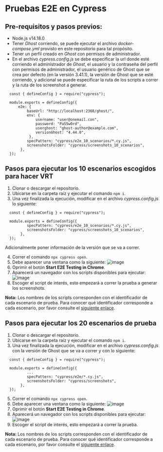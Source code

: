 # Pruebas E2E en Cypress

## Pre-requisitos y pasos previos:
- Node.js v14.18.0
- Tener *Ghost* corriendo, se puede ejecutar el archivo *docker-compose.yml* provisto en este repositorio para tal propósito.
- Tener un perfil creado en *Ghost* con permisos de administrador.
- En el archivo *cypress.config.js* se debe especificar la url donde esté corriendo el administrador de *Ghost*,  el usuario y la contraseña del perfil con permisos de administrador, el usuario genérico de Ghost que se crea por defecto (en la versión 3.41.1), la versión de Ghost que se esté corriendo, y adicional se puede especificar la ruta de los scripts a correr y la ruta de los screenshot a generar.

~~~
  const { defineConfig } = require("cypress");

  module.exports = defineConfig({
      e2e: {
          baseUrl: "http://localhost:2368/ghost/",
          env: {
              username: "user@onemail.con",
              password: "Pa55w0rd",
              userghost: "ghost-author@example.com",
              versionGhost: "4.44.0",
           },
          specPattern: "cypress/e2e_10_scenarios/*.cy.js",
          screenshotsFolder: "cypress/screenshots_10_scenarios",
       },
  });
~~~

## Pasos para ejecutar los 10 escenarios escogidos para hacer VRT
1. Clonar o descargar el repositorio.
2. Ubicarse en la carpeta raíz y ejecutar el comando `npm i`.
3. Una vez finalizada la ejecución, modificar en el archivo *cypress.config.js* lo siguiente:

~~~
  const { defineConfig } = require("cypress");

  module.exports = defineConfig({
          specPattern: "cypress/e2e_10_scenarios/*.cy.js",
          screenshotsFolder: "cypress/screenshots_10_scenarios",
       },
  });
~~~
Adicionalmente poner información de la versión que se va a correr. <br/>

4. Correr el comando `npx cypress open`.
5. Debe aparecer una ventana como la siguiente:
![image](https://user-images.githubusercontent.com/17149432/236364140-09b8c0e1-d937-4b30-a6cf-1ed9caf925f2.png)
5. Oprimir el botón **Start E2E Testing in Chrome**.
6. Aparecerá un navegador con los scripts disponibles para ejecutar:
![image](https://github.com/santi8194/Pruebas_VRT_Cypress/assets/17149432/31a432e9-6d50-4189-92b0-751b8e147063)
7. Escoger el script de interés, esto empezará a correr la prueba  a generar los screenshots.


**Nota:** Los nombres de los scripts corresponden con el identificador de cada escenario de prueba. Para conocer qué identificador corresponde a cada escenario, por favor consulte el [siguiente enlace](https://github.com/Molvilada/Pruebas_E2E_Grupo_17/wiki/Escenarios-de-prueba).

## Pasos para ejecutar los 20 escenarios de prueba 
1. Clonar o descargar el repositorio.
2. Ubicarse en la carpeta raíz y ejecutar el comando `npm i`.
3. Una vez finalizada la ejecución, modificar en el archivo *cypress.config.js* con la versión de Ghost que se va a correr y con lo siguiente:

~~~
  const { defineConfig } = require("cypress");

  module.exports = defineConfig({
          ...
          specPattern: "cypress/e2e/*.cy.js",
          screenshotsFolder: "cypress/screenshots",
       },
  });
~~~
5. Correr el comando `npx cypress open`.
6. Debe aparecer una ventana como la siguiente:
![image](https://user-images.githubusercontent.com/17149432/236364140-09b8c0e1-d937-4b30-a6cf-1ed9caf925f2.png)
5. Oprimir el botón **Start E2E Testing in Chrome**.
6. Aparecerá un navegador con los scripts disponibles para ejecutar:
![image](https://user-images.githubusercontent.com/17149432/236364324-ae425d21-29e6-4c9b-bf31-2ced190cc312.png)
7. Escoger el script de interés, esto empezará a correr la prueba.


**Nota:** Los nombres de los scripts corresponden con el identificador de cada escenario de prueba. Para conocer qué identificador corresponde a cada escenario, por favor consulte el [siguiente enlace](https://github.com/Molvilada/Pruebas_E2E_Grupo_17/wiki/Escenarios-de-prueba).


